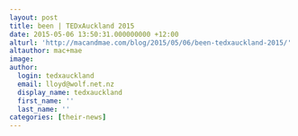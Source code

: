 ```yaml
---
layout: post
title: been | TEDxAuckland 2015
date: 2015-05-06 13:50:31.000000000 +12:00
alturl: 'http://macandmae.com/blog/2015/05/06/been-tedxauckland-2015/'
altauthor: mac+mae
image:
author:
  login: tedxauckland
  email: lloyd@wolf.net.nz
  display_name: tedxauckland
  first_name: ''
  last_name: ''
categories: [their-news]
---
```

